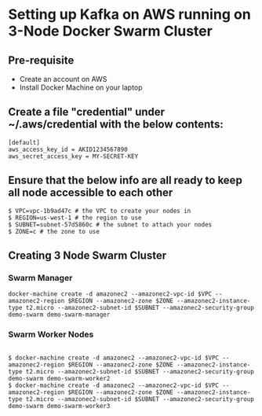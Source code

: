 # Setting up Kafka on AWS running on 3-Node Docker Swarm Cluster

## Pre-requisite

- Create an account on AWS
- Install Docker Machine on your laptop


## Create a file "credential" under ~/.aws/credential with the below contents:

```
[default]
aws_access_key_id = AKID1234567890
aws_secret_access_key = MY-SECRET-KEY
```

## Ensure that the below info are all ready  to keep all node accessible to each other

```
$ VPC=vpc-1b9ad47c # the VPC to create your nodes in
$ REGION=us-west-1 # the region to use
$ SUBNET=subnet-57d5860c # the subnet to attach your nodes
$ ZONE=c # the zone to use
```

## Creating 3 Node Swarm Cluster

### Swarm Manager

```
docker-machine create -d amazonec2 --amazonec2-vpc-id $VPC --amazonec2-region $REGION --amazonec2-zone $ZONE --amazonec2-instance-type t2.micro --amazonec2-subnet-id $SUBNET --amazonec2-security-group demo-swarm demo-swarm-manager
```

### Swarm Worker Nodes

```

$ docker-machine create -d amazonec2 --amazonec2-vpc-id $VPC --amazonec2-region $REGION --amazonec2-zone $ZONE --amazonec2-instance-type t2.micro --amazonec2-subnet-id $SUBNET --amazonec2-security-group demo-swarm demo-swarm-worker2
$ docker-machine create -d amazonec2 --amazonec2-vpc-id $VPC --amazonec2-region $REGION --amazonec2-zone $ZONE --amazonec2-instance-type t2.micro --amazonec2-subnet-id $SUBNET --amazonec2-security-group demo-swarm demo-swarm-worker3

```



